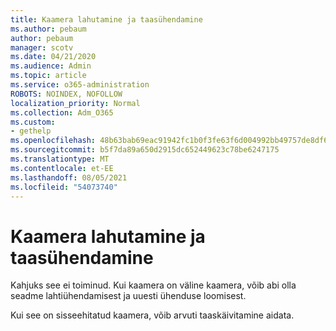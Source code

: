 ```yaml
---
title: Kaamera lahutamine ja taasühendamine
ms.author: pebaum
author: pebaum
manager: scotv
ms.date: 04/21/2020
ms.audience: Admin
ms.topic: article
ms.service: o365-administration
ROBOTS: NOINDEX, NOFOLLOW
localization_priority: Normal
ms.collection: Adm_O365
ms.custom:
- gethelp
ms.openlocfilehash: 48b63bab69eac91942fc1b0f3fe63f6d004992bb49757de8df6e3bdcf9d447d2
ms.sourcegitcommit: b5f7da89a650d2915dc652449623c78be6247175
ms.translationtype: MT
ms.contentlocale: et-EE
ms.lasthandoff: 08/05/2021
ms.locfileid: "54073740"
---
```

# <a name="unplug-and-reconnect-camera"></a>Kaamera lahutamine ja taasühendamine

Kahjuks see ei toiminud. Kui kaamera on väline kaamera, võib abi olla seadme lahtiühendamisest ja uuesti ühenduse loomisest.

Kui see on sisseehitatud kaamera, võib arvuti taaskäivitamine aidata.

